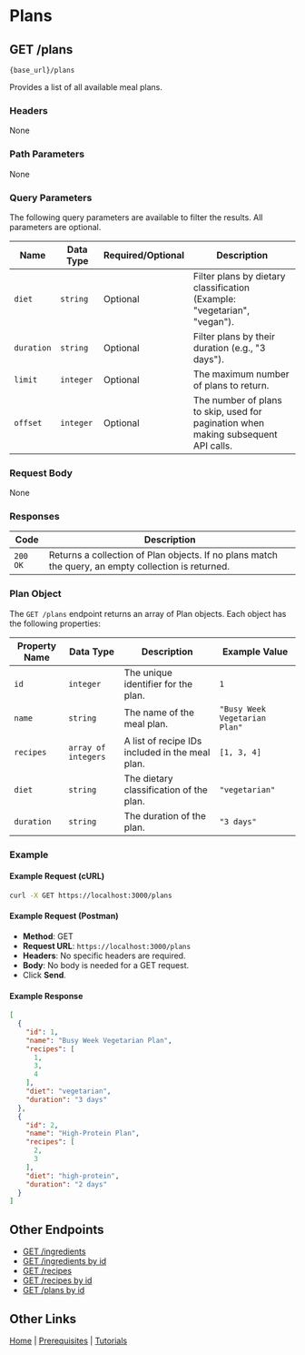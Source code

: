 # Plans

## GET /plans

`{base_url}/plans`

Provides a list of all available meal plans.

### Headers

None

### Path Parameters

None

### Query Parameters

The following query parameters are available to filter the results. All parameters are optional.

| Name | Data Type | Required/Optional | Description |
| --- | --- | --- | --- |
| `diet` | `string` | Optional | Filter plans by dietary classification (Example: "vegetarian", "vegan"). |
| `duration`| `string` | Optional | Filter plans by their duration (e.g., "3 days"). |
| `limit` | `integer` | Optional | The maximum number of plans to return. |
| `offset` | `integer` | Optional | The number of plans to skip, used for pagination when making subsequent API calls. |

### Request Body

None

### Responses

| Code | Description |
| --- | --- |
| `200 OK` | Returns a collection of Plan objects. If no plans match the query, an empty collection is returned. |

### Plan Object

The `GET /plans` endpoint returns an array of Plan objects. Each object has the following properties:

| Property Name | Data Type | Description | Example Value |
| --- | --- | --- | --- |
| `id` | `integer` | The unique identifier for the plan. | `1` |
| `name` | `string` | The name of the meal plan. | `"Busy Week Vegetarian Plan"` |
| `recipes`| `array of integers` | A list of recipe IDs included in the meal plan. | `[1, 3, 4]` |
| `diet` | `string` | The dietary classification of the plan. | `"vegetarian"` |
| `duration`| `string` | The duration of the plan. | `"3 days"` |

### Example

#### Example Request (cURL)

```sh
curl -X GET https://localhost:3000/plans
```

#### Example Request (Postman)

* **Method**: GET
* **Request URL**: `https://localhost:3000/plans`
* **Headers**: No specific headers are required.
* **Body**: No body is needed for a GET request.
* Click **Send**.

#### Example Response

```json
[
  {
    "id": 1,
    "name": "Busy Week Vegetarian Plan",
    "recipes": [
      1,
      3,
      4
    ],
    "diet": "vegetarian",
    "duration": "3 days"
  },
  {
    "id": 2,
    "name": "High-Protein Plan",
    "recipes": [
      2,
      3
    ],
    "diet": "high-protein",
    "duration": "2 days"
  }
]
```

## Other Endpoints

* [GET /ingredients](../reference/mmGET-ingredients.md)
* [GET /ingredients by id](../reference/mmGET-ingredients-id.md)
* [GET /recipes](../reference/mmGET-recipes.md)
* [GET /recipes by id](../reference/mmGET-recipes-id.md)
* [GET /plans by id](../reference/mmGET-plans-id.md)

## Other Links

[Home](../index.md) | [Prerequisites](../mmprefland.md) | [Tutorials](../mmtutorial.md)
